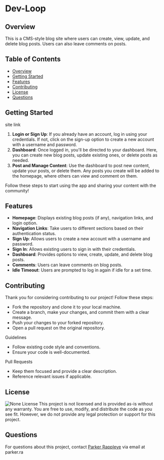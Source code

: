 # Dev-Loop

## Overview
This is a CMS-style blog site where users can create, view, update, and delete blog posts. Users can also leave comments on posts.

## Table of Contents
- [Overview](#overview)
- [Getting Started](#getting-started)
- [Features](#features)
- [Contributing](#contributing)
- [License](#license)
- [Questions](#questions)

## Getting Started
site link

1. **Login or Sign Up**: If you already have an account, log in using your credentials. If not, click on the sign-up option to create a new account with a username and password.
2. **Dashboard**: Once logged in, you'll be directed to your dashboard. Here, you can create new blog posts, update existing ones, or delete posts as needed.
3. **Post and Manage Content**: Use the dashboard to post new content, update your posts, or delete them. Any posts you create will be added to the homepage, where others can view and comment on them.

Follow these steps to start using the app and sharing your content with the community!

## Features
- **Homepage**: Displays existing blog posts (if any), navigation links, and login option.
- **Navigation Links**: Take users to different sections based on their authentication status.
- **Sign Up**: Allows users to create a new account with a username and password.
- **Sign In**: Allows existing users to sign in with their credentials.
- **Dashboard**: Provides options to view, create, update, and delete blog posts.
- **Comments**: Users can leave comments on blog posts.
- **Idle Timeout**: Users are prompted to log in again if idle for a set time.

## Contributing
Thank you for considering contributing to our project! Follow these steps:

* Fork the repository and clone it to your local machine.
* Create a branch, make your changes, and commit them with a clear message.
* Push your changes to your forked repository.
* Open a pull request on the original repository.

Guidelines
* Follow existing code style and conventions.
* Ensure your code is well-documented.

Pull Requests
* Keep them focused and provide a clear description.
* Reference relevant issues if applicable.

## License
![None License](https://img.shields.io/badge/License-None-brightgreen)
This project is not licensed and is provided as-is without any warranty. You are free to use, modify, and distribute the code as you see fit. However, we do not provide any legal protection or support for this project.


## Questions
For questions about this project, contact [Parker Rappleye](https://github.com/prappleman) via email at parker.ra
